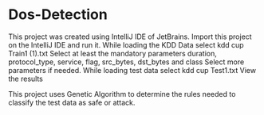 # Dos-Detection
This project was created using IntelliJ IDE of JetBrains.
Import this project on the IntelliJ IDE and run it.
While loading the KDD Data select kdd cup Train1 (1).txt
Select at least the mandatory parameters duration, protocol_type, service, flag, src_bytes, dst_bytes and class
Select more parameters if needed.
While loading test data select kdd cup Test1.txt
View the results

This project uses Genetic Algorithm to determine the rules needed to classify the test data as safe or attack.
